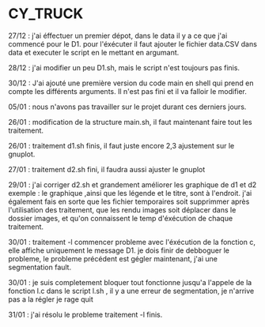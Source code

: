 # CY_TRUCK
27/12 : j'ai éffectuer un premier dépot, dans le data il y a ce que j'ai commencé pour le D1. pour l'éxécuter il faut ajouter le fichier data.CSV dans data et executer le script en le mettant en argumant.

28/12 : j'ai modifier un peu D1.sh, mais le script n'est toujours pas finis.

30/12 : J'ai ajouté une première version du code main en shell qui prend en compte les différents arguments. Il n'est pas fini et il va falloir le modifier.

05/01 : nous n'avons pas travailler sur le projet durant ces derniers jours.

26/01 : modification de la structure main.sh, il faut maintenant faire tout les traitement.

26/01 : traitement d1.sh finis, il faut juste encore 2,3 ajustement sur le gnuplot.

27/01 : traitement d2.sh fini, il faudra aussi ajuster le gnuplot

29/01 : j'ai corriger d2.sh et grandement améliorer les graphique de d1 et d2 exemple : le graphique ,ainsi que les légende et le titre, sont à l'endroit. j'ai également fais en sorte que les fichier temporaires soit supprimmer après l'utilisation des traitement, que les rendu images soit déplacer dans le dossier images, et qu'on connaissent le temp d'éxécution de chaque traitement.

30/01 : traitement -l commencer probleme avec l'éxécution de la fonction c, elle affiche uniquement le message D1. je dois finir de debboguer le probleme, le probleme précédent est gégler maintenant, j'ai une segmentation fault.

30/01 : je suis completement bloquer tout fonctionne jusqu'a l'appele de la fonction l.c dans le script l.sh , il y a une erreur de segmentation, je n'arrive pas a la régler je rage quit

31/01 : j'ai résolu le probleme traitement -l finis.
